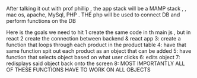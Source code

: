 After talking it out with prof phillip , the app stack will be a MAMP stack ,  , mac os, apache, MySql, PHP .
THE php will be used to connect DB and perform functions on the DB 


Here is the goals we need to hit 
1 create the same code in th main js , but in react 
2 create the connection between backend & react app
3: create a function that loops through each product in the product table 
4: have that same function spit out each product as an object that can be added 
5: have function that selects object based on what user clicks
6: edits object 
7: redisplays said object back onto the screen 
8: MOST IMPORTANTLY ALL OF THESE FUNCTIONS HAVE TO WORK ON ALL OBJECTS 
